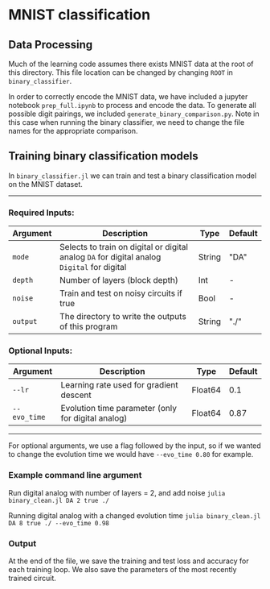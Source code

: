 # MNIST classification

## Data Processing

Much of the learning code assumes there exists MNIST data at the root of this directory. This file location can be changed by changing `ROOT` in `binary_classifier`.

In order to correctly encode the MNIST data, we have included a jupyter notebook `prep_full.ipynb` to process and encode the data. To generate all possible digit pairings, we included `generate_binary_comparison.py`. Note in this case when running the binary classifier, we need to change the file names for the appropriate comparison. 

## Training binary classification models

In `binary_classifier.jl` we can train and test a binary classification model on the MNIST dataset.

---

### Required Inputs:

| Argument   | Description                                          | Type    | Default | 
|------------|------------------------------------------------------|---------|---------|
| `mode`     | Selects to train on digital or digital analog `DA` for digital analog `Digital` for digital  | String  | "DA"   |
| `depth`    | Number of layers (block depth)                       | Int     | -       |
| `noise`    | Train and test on noisy circuits if true             | Bool    | -       |
| `output`   | The directory to write the outputs of this program  | String  | "./"    |

### Optional Inputs:

| Argument   | Description                                           | Type     | Default |
|------------|-------------------------------------------------------|----------|---------|
| `--lr`     | Learning rate used for gradient descent               | Float64  | 0.1     |
| `--evo_time`| Evolution time parameter (only for digital analog)    | Float64  | 0.87    |

---

For optional arguments, we use a flag followed by the input, so if we wanted to change the evolution time we would have `--evo_time 0.80` for example.  

### Example command line argument

Run digital analog with number of layers = 2, and add noise
`julia binary_clean.jl DA 2 true ./`

Running digital analog with a changed evolution time
`julia binary_clean.jl DA 8 true ./ --evo_time 0.98`

### Output

At the end of the file, we save the training and test loss and accuracy for each training loop. We also save the parameters of the most recently trained circuit. 